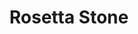---
title: Rosetta Stone
description: Rosetta Stone automates the process of data classification and standardization. It takes all of the dirty work out of the process and allows you to focus on extracting value from your data.
---